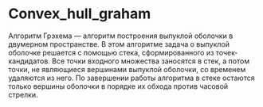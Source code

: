 # Convex_hull_graham
Алгоритм Грэхема — алгоритм построения выпуклой оболочки в двумерном пространстве. В этом алгоритме задача о выпуклой оболочке решается с помощью стека, сформированного из точек-кандидатов. Все точки входного множества заносятся в стек, а потом точки, не являющиеся вершинами выпуклой оболочки, со временем удаляются из него. По завершении работы алгоритма в стеке остаются только вершины оболочки в порядке их обхода против часовой стрелки.

